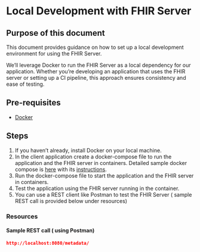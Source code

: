 # Local Development with FHIR Server

## Purpose of this document
This document provides guidance on how to set up a local development environment for using the FHIR Server.

We’ll leverage Docker to run the FHIR Server as a local dependency for our application. Whether you’re developing an application that uses the FHIR server or setting up a CI pipeline, this approach ensures consistency and ease of testing.



## Pre-requisites

* [Docker](https://www.docker.com/)


## Steps

1. If you haven’t already, install Docker on your local machine.
1. In the client application create a docker-compose file to run the application and the FHIR server in containers. Detailed sample docker compose is [here](../samples/docker/docker-compose.yaml) with its [instructions](../samples/docker/README.md).
1. Run the docker-compose file to start the application and the FHIR server in containers.
1. Test the application using the FHIR server running in the container.
1. You can use a REST client like Postman to test the FHIR Server ( sample REST call is provided below under resources)

### Resources


#### Sample REST call ( using Postman)

```json
http://localhost:8080/metadata/

```
